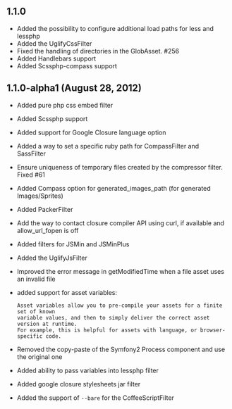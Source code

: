 1.1.0
-----

 * Added the possibility to configure additional load paths for less and lessphp
 * Added the UglifyCssFilter
 * Fixed the handling of directories in the GlobAsset. #256
 * Added Handlebars support
 * Added Scssphp-compass support

1.1.0-alpha1 (August 28, 2012)
------------------------------

 * Added pure php css embed filter
 * Added Scssphp support
 * Added support for Google Closure language option
 * Added a way to set a specific ruby path for CompassFilter and SassFilter
 * Ensure uniqueness of temporary files created by the compressor filter. Fixed #61
 * Added Compass option for generated_images_path (for generated Images/Sprites)
 * Added PackerFilter
 * Add the way to contact closure compiler API using curl, if available and allow_url_fopen is off
 * Added filters for JSMin and JSMinPlus
 * Added the UglifyJsFilter
 * Improved the error message in getModifiedTime when a file asset uses an invalid file
 * added support for asset variables:

       Asset variables allow you to pre-compile your assets for a finite set of known
       variable values, and then to simply deliver the correct asset version at runtime.
       For example, this is helpful for assets with language, or browser-specific code.
 * Removed the copy-paste of the Symfony2 Process component and use the original one
 * Added ability to pass variables into lessphp filter
 * Added google closure stylesheets jar filter
 * Added the support of `--bare` for the CoffeeScriptFilter
